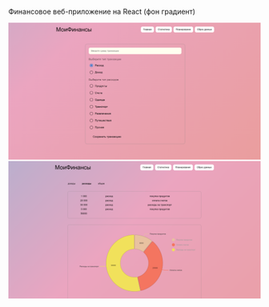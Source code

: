Финансовое веб-приложение на React (фон градиент)


![Пример изображения](1.png)
![Пример изображения](2.png)
